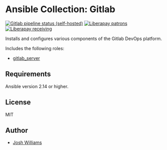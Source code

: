 # Ansible Collection: Gitlab
[![Gitlab pipeline status (self-hosted)](https://git.dubzland.net/dubzland/ansible_collection_gitlab/badges/main/pipeline.svg)](https://git.dubzland.net/dubzland/ansible_collection_gitlab/pipelines?scope=all&page=1&ref=main)
[![Liberapay patrons](https://img.shields.io/liberapay/patrons/jdubz)](https://liberapay.com/jdubz/donate)
[![Liberapay receiving](https://img.shields.io/liberapay/receives/jdubz)](https://liberapay.com/jdubz/donate)

Installs and configures various components of the Gitlab DevOps platform.

Includes the following roles:
- [gitlab_server](roles/gitlab_server)

## Requirements

Ansible version 2.14 or higher.

## License

MIT

## Author

* [Josh Williams](https://codingprime.com)
